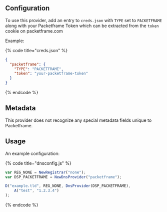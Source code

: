 ## Configuration

To use this provider, add an entry to `creds.json` with `TYPE` set to `PACKETFRAME`
along with your Packetframe Token which can be extracted from the `token` cookie on packetframe.com

Example:

{% code title="creds.json" %}
```json
{
  "packetframe": {
    "TYPE": "PACKETFRAME",
    "token": "your-packetframe-token"
  }
}
```
{% endcode %}

## Metadata
This provider does not recognize any special metadata fields unique to Packetframe.

## Usage
An example configuration:

{% code title="dnsconfig.js" %}
```javascript
var REG_NONE = NewRegistrar("none");
var DSP_PACKETFRAME = NewDnsProvider("packetframe");

D("example.tld", REG_NONE, DnsProvider(DSP_PACKETFRAME),
    A("test", "1.2.3.4")
);
```
{% endcode %}
